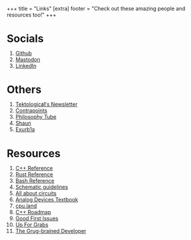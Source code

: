 +++
title = "Links"
[extra]
footer = "Check out these amazing people and resources too!"
+++

<div class="arc_post">
<h1 style="margin-bottom: 0.5rem;">Socials<br></h1>
<ol>
<li><a href="https://github.com/danielyu2003">Github</a></li>
<li><a rel="me" href="https://mastodon.social/@danyou">Mastodon</a></li>
<li><a href="https://www.linkedin.com/in/danielyu2003/">LinkedIn</a></li>
</ol>
</div>
<div class="arc_post">
<h1 style="margin-bottom: 0.5rem;">Others<br></h1>
<ol>
<li><a href="https://substack.com/@tektology">Tektological҉'s Newsletter</a></li>
<li><a href="https://www.contrapoints.com/">Contrapoints</a></li>
<li><a href="https://www.patreon.com/PhilosophyTube">Philosophy Tube</a></li>
<li><a href="https://www.youtube.com/@Shaun_vids/videos">Shaun</a></li>
<li><a href="https://www.youtube.com/@Exurb1a/videos">Exurb1a</a></li>
</ol>
</div>
<div class="arc_post">
<h1 style="margin-bottom: 0.5rem;">Resources<br></h1>
<ol>
<li><a href="https://en.cppreference.com/w/">C++ Reference</a></li>
<li><a href="https://doc.rust-lang.org/reference/">Rust Reference</a></li>
<li><a href="https://www.gnu.org/software/bash/manual/bash.html">Bash Reference</a></li>
<li><a href="https://electronics.stackexchange.com/questions/28251/rules-and-guidelines-for-drawing-good-schematics">Schematic guidelines</a></li>
<li><a href="https://www.allaboutcircuits.com/textbook/">All about circuits</a></li>
<li><a href="https://wiki.analog.com/university/courses/electronics/text/electronics-toc">Analog Devices Textbook</a></li>
<li><a href="https://cpu.land/">cpu.land</a></li>
<li><a href="https://roadmap.sh/cpp">C++ Roadmap</a></li>
<li><a href="https://goodfirstissues.com/">Good First Issues</a></li>
<li><a href="https://up-for-grabs.net">Up For Grabs</a></li>
<li><a href="https://grugbrain.dev/">The Grug-brained Developer</a></li>
</ol>
</div>